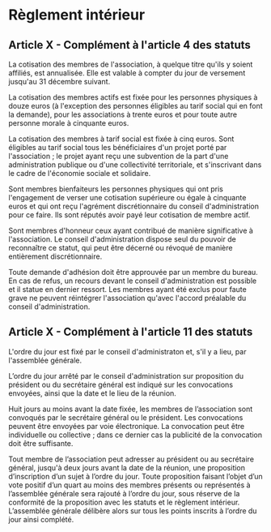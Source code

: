 # Règlement intérieur


## Article X - Complément à l'article 4 des statuts


La cotisation des membres de l'association, à quelque titre qu'ils y soient affiliés, est annualisée. Elle est valable à compter du jour de versement jusqu'au 31 décembre suivant.

La cotisation des membres actifs est fixée pour les personnes physiques à douze euros (à l'exception des personnes éligibles au tarif social qui en font la demande), pour les associations à trente euros et pour toute autre personne morale à cinquante euros.

La cotisation des membres à tarif social est fixée à cinq euros. Sont éligibles au tarif social tous les bénéficiaires d'un projet porté par l'association ; le projet ayant reçu une subvention de la part d'une administration publique ou d'une collectivité territoriale, et s'inscrivant dans le cadre de l'économie sociale et solidaire.

Sont membres bienfaiteurs les personnes physiques qui ont pris l'engagement de verser une cotisation supérieure ou égale à cinquante euros et qui ont reçu l'agrément discrétionnaire du conseil d'administration pour ce faire. Ils sont réputés avoir payé leur cotisation de membre actif.

Sont membres d'honneur ceux ayant contribué de manière significative à l'association. Le conseil d'administration dispose seul du pouvoir de reconnaître ce statut, qui peut être décerné ou révoqué de manière entièrement discrétionnaire.

Toute demande d'adhésion doit être approuvée par un membre du bureau. En cas de refus, un recours devant le conseil d'administration est possible et il statue en dernier ressort. Les membres ayant été exclus pour faute grave ne peuvent réintégrer l'association qu'avec l'accord préalable du conseil d'administration.


## Article X - Complément à l'article 11 des statuts


L'ordre du jour est fixé par le conseil d'administraton et, s'il y a lieu, par l'assemblée générale.

L’ordre du jour arrêté par le conseil d'administration sur proposition du président ou du secrétaire général est indiqué sur les convocations envoyées, ainsi que la date et le lieu de la réunion.

Huit jours au moins avant la date fixée, les membres de l’association sont convoqués par le secrétaire général ou le président. Les convocations peuvent être envoyées par voie électronique. La convocation peut être individuelle ou collective ; dans ce dernier cas la publicité de la convocation doit être suffisante.

Tout membre de l’association peut adresser au président ou au secrétaire général, jusqu'à deux jours avant la date de la réunion, une proposition d’inscription d’un sujet à l’ordre du jour. Toute proposition faisant l’objet d’un vote positif d’un quart au moins des membres présents ou représentés à l’assemblée générale sera rajouté à l’ordre du jour, sous réserve de la conformité de la proposition avec les statuts et le règlement intérieur. L’assemblée générale délibère alors sur tous les points inscrits à l’ordre du jour ainsi complété.
